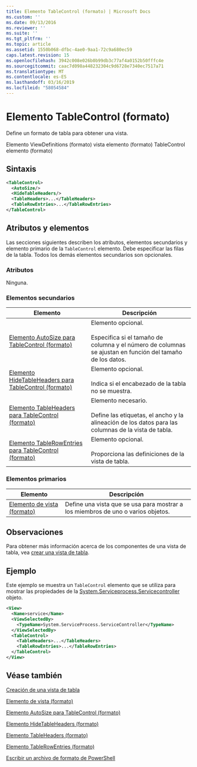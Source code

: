 ```yaml
---
title: Elemento TableControl (formato) | Microsoft Docs
ms.custom: ''
ms.date: 09/13/2016
ms.reviewer: ''
ms.suite: ''
ms.tgt_pltfrm: ''
ms.topic: article
ms.assetid: 1550b068-dfbc-4ae0-9aa1-72c9a680ec59
caps.latest.revision: 15
ms.openlocfilehash: 3942c008e026b0b99db3c77af4a0152b50fffc4e
ms.sourcegitcommit: caac7d098a448232304c9d6728e7340ec7517a71
ms.translationtype: MT
ms.contentlocale: es-ES
ms.lasthandoff: 03/16/2019
ms.locfileid: "58054584"
---
```

# <a name="tablecontrol-element-format"></a>Elemento TableControl (formato)

Define un formato de tabla para obtener una vista.

Elemento ViewDefinitions (formato) vista elemento (formato) TableControl elemento (formato)

## <a name="syntax"></a>Sintaxis

```xml
<TableControl>
  <AutoSize/>
  <HideTableHeaders/>
  <TableHeaders>...</TableHeaders>
  <TableRowEntries>...</TableRowEntries>
</TableControl>

```

## <a name="attributes-and-elements"></a>Atributos y elementos

Las secciones siguientes describen los atributos, elementos secundarios y elemento primario de la `TableControl` elemento. Debe especificar las filas de la tabla. Todos los demás elementos secundarios son opcionales.

### <a name="attributes"></a>Atributos

Ninguna.

### <a name="child-elements"></a>Elementos secundarios

|Elemento|Descripción|
|-------------|-----------------|
|[Elemento AutoSize para TableControl (formato)](./autosize-element-for-tablecontrol-format.md)|Elemento opcional.<br /><br /> Especifica si el tamaño de columna y el número de columnas se ajustan en función del tamaño de los datos.|
|[Elemento HideTableHeaders para TableControl (formato)](./hidetableheaders-element-format.md)|Elemento opcional.<br /><br /> Indica si el encabezado de la tabla no se muestra.|
|[Elemento TableHeaders para TableControl (formato)](./tableheaders-element-format.md)|Elemento necesario.<br /><br /> Define las etiquetas, el ancho y la alineación de los datos para las columnas de la vista de tabla.|
|[Elemento TableRowEntries para TableControl (formato)](./tablerowentries-element-for-tablecontrol-format.md)|Elemento opcional.<br /><br /> Proporciona las definiciones de la vista de tabla.|

### <a name="parent-elements"></a>Elementos primarios

|Elemento|Descripción|
|-------------|-----------------|
|[Elemento de vista (formato)](./view-element-format.md)|Define una vista que se usa para mostrar a los miembros de uno o varios objetos.|

## <a name="remarks"></a>Observaciones

Para obtener más información acerca de los componentes de una vista de tabla, vea [crear una vista de tabla](./creating-a-table-view.md).

## <a name="example"></a>Ejemplo

Este ejemplo se muestra un `TableControl` elemento que se utiliza para mostrar las propiedades de la [System.Serviceprocess.Servicecontroller](/dotnet/api/System.ServiceProcess.ServiceController) objeto.

```xml
<View>
  <Name>service</Name>
  <ViewSelectedBy>
    <TypeName>System.ServiceProcess.ServiceController</TypeName>
  </ViewSelectedBy>
  <TableControl>
    <TableHeaders>...</TableHeaders>
    <TableRowEntries>...</TableRowEntries>
  </TableControl>
</View>

```

## <a name="see-also"></a>Véase también

[Creación de una vista de tabla](./creating-a-table-view.md)

[Elemento de vista (formato)](./view-element-format.md)

[Elemento AutoSize para TableControl (formato)](./autosize-element-for-tablecontrol-format.md)

[Elemento HideTableHeaders (formato)](./hidetableheaders-element-format.md)

[Elemento TableHeaders (formato)](./tableheaders-element-format.md)

[Elemento TableRowEntries (formato)](./tablerowentries-element-for-tablecontrol-format.md)

[Escribir un archivo de formato de PowerShell](./writing-a-powershell-formatting-file.md)
